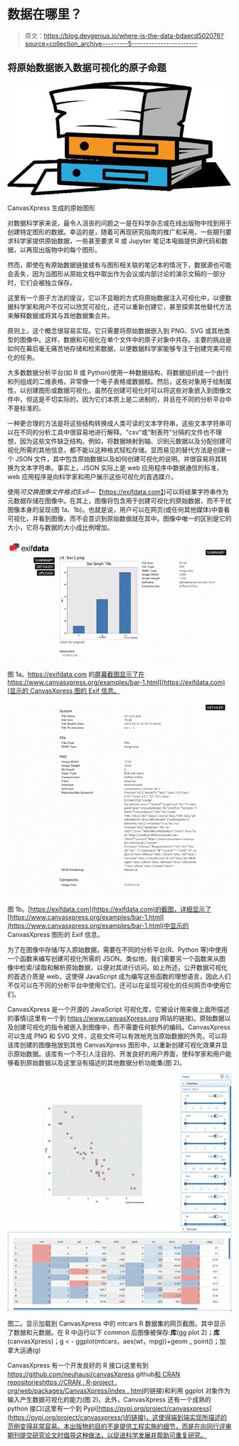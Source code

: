 # 数据在哪里？

> 原文：<https://blog.devgenius.io/where-is-the-data-bdaecd502076?source=collection_archive---------5----------------------->

## 将原始数据嵌入数据可视化的原子命题

![](img/049e562edbde4f848b701ddddf64cbec.png)

CanvasXpress 生成的原始图形

对数据科学家来说，最令人沮丧的问题之一是在科学杂志或在线出版物中找到用于创建特定图形的数据。幸运的是，随着可再现研究指南的推广和采用，一些期刊要求科学家提供原始数据，一些甚至要求 R 或 Jupyter 笔记本电脑提供源代码和数据，以再现出版物中的每个图形。

然而，即使在有原始数据链接或有与图形相关联的笔记本的情况下，数据源也可能会丢失，因为当图形从原始文档中取出作为会议或内部讨论的演示文稿的一部分时，它们会被独立保存。

这里有一个原子方法的提议，它以不显眼的方式将原始数据注入可视化中，以便数据科学家和用户不仅可以欣赏可视化，还可以重新创建它，甚至探索其他替代方法来解释数据或将其与其他数据集合并。

原则上，这个概念很容易实现。它只需要将原始数据嵌入到 PNG、SVG 或其他类型的图像中。这样，数据和可视化在单个文件中的原子对象中共存。主要的挑战是如何在幕后毫无痛苦地存储和检索数据，以便数据科学家能够专注于创建完美可视化的任务。

大多数数据分析平台(如 R 或 Python)使用一种数据结构，将数据组织成一个由行和列组成的二维表格，非常像一个电子表格或数据框。然后，这些对象用于绘制属性，以创建图形或数据可视化。虽然在创建可视化时可以将这些对象嵌入到图像文件中，但这是不切实际的，因为它们本质上是二进制的，并且在不同的分析平台中不是标准的。

一种更合理的方法是将这些结构转换成人类可读的文本字符串，这些文本字符串可以在不同的分析工具中很容易地进行解释。“csv”或“制表符”分隔的文件也不理想，因为这些文件缺乏结构。例如，将数据映射到轴、识别元数据以及分配创建可视化所需的其他信息，都不能以这种格式轻松存储。显而易见的替代方法是创建一个 JSON 文件，其中包含原始数据以及如何创建可视化的说明，并很容易将其转换为文本字符串。事实上，JSON 实际上是 web 应用程序中数据通信的标准，web 应用程序是向科学家和用户展示这些可视化的首选媒介。

使用*可交换图像文件格式*(Exif—【https://exifdata.com】)可以将结果字符串作为元数据存储在图像中。在其上，图像将包含用于创建可视化的原始数据，而不干扰图像本身的呈现(图 1a、1b)。也就是说，用户可以在网页(或任何其他媒体)中查看可视化，并看到图像，而不会意识到原始数据就在其中。图像中唯一的区别是它的大小，它将与数据的大小成比例增加。

![](img/965d744cd856ddf6e9258937ae64ae86.png)

图 1a。https://exifdata.com 的[屏幕截图显示了在 https://www.canvasxpress.org/examples/bar-1.html](https://exifdata.com)[显示的 CanvasXpress 图的 Exif 信息。](https://www.canvasxpress.org/examples/bar-1.html)

![](img/2d3b905bfb36d0cb110bf136559e855e.png)

图 1b。[https://exifdata.com](https://exifdata.com)的截图，详细显示了[https://www.canvasxpress.org/examples/bar-1.html](https://www.canvasxpress.org/examples/bar-1.html)中显示的 CanvasXpress 图形的 Exif 信息。

为了在图像中存储/写入原始数据，需要在不同的分析平台(R、Python 等)中使用一个函数来编写创建可视化所需的 JSON。类似地，我们需要另一个函数来从图像中检索/读取和解析原始数据，以便对其进行访问。如上所述，公开数据可视化的首选介质是 web，这使得 JavaScript 成为编写这些函数的理想语言，因此人们不仅可以在不同的分析平台中使用它们，还可以在呈现可视化的任何网页中使用它们。

CanvasXpress 是一个开源的 JavaScript 可视化库，它被设计用来做上面所描述的事情(这里有一个到 https://www.canvasXpress.org 网站的链接)。原始数据以及创建可视化的指令被嵌入到图像中，而不需要任何额外的编码。CanvasXpress 可以生成 PNG 和 SVG 文件，这些文件可以有效地充当原始数据的外壳。可以将该库创建的图像拖放到其他 CanvasXpress 图形中，以重新创建可视化效果并显示原始数据。该库有一个不引人注目的、开发良好的用户界面，使科学家和用户能够看到原始数据以及这里没有描述的其他数据分析功能集(图 2)。

![](img/47aaa1158142a40db4f07125d45277d7.png)

图二。显示加载到 CanvasXpress 中的 mtcars R 数据集的网页截图，其中显示了数据和元数据。在 R 中运行以下 common 后图像被保存:**库**(gg plot 2)；**库**(canvasXpress)；g < - ggplot(mtcars，aes(wt，mpg))+geom _ point()；加拿大运通(g)

CanvasXpress 有一个开发良好的 R 接口(这里有到 https://github.com/neuhausi/canvasXpress github[和 CRAN repositories](https://github.com/neuhausi/canvasXpress)[https://CRAN . R-project . org/web/packages/CanvasXpress/index . html](https://cran.r-project.org/web/packages/canvasXpress/index.html)的链接)和利用 ggplot 对象作为输入产生数据可视化的能力(图 2)。此外，CanvasXpress 还有一个成熟的 python 接口(这里有一个到 Pypi[https://pypi.org/project/canvasxpress](https://pypi.org/project/canvasxpress/)的链接)，这使得端到端实现所描述的范例变得非常容易。本出版物的目的不是提供工程实施的细节，而是在向同行评审期刊提交研究论文时倡导这种做法，以促进科学发展并帮助可重复研究。
